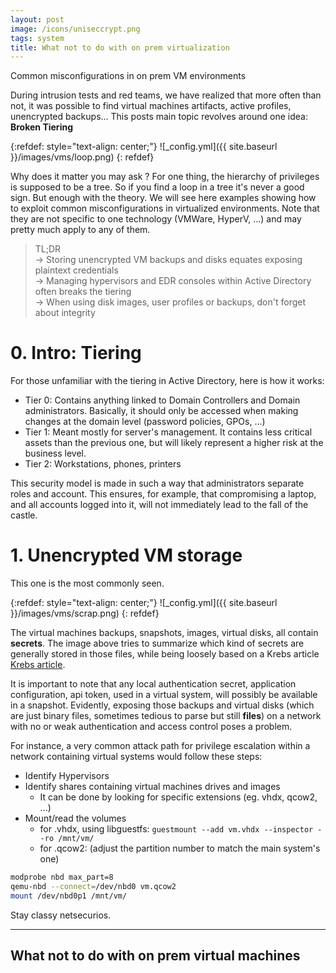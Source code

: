```yaml
---
layout: post
image: /icons/uniseccrypt.png
tags: system
title: What not to do with on prem virtualization
---
```


Common misconfigurations in on prem VM environments <br>

During intrusion tests and red teams, we have realized that more often than not, it was possible to find virtual machines artifacts, active profiles, unencrypted backups... This posts main topic revolves around one idea: **Broken Tiering**

{:refdef: style="text-align: center;"}
![_config.yml]({{ site.baseurl }}/images/vms/loop.png)
{: refdef}

Why does it matter you may ask ? For one thing, the hierarchy of privileges is supposed to be a tree. So if you find a loop in a tree it's never a good sign. But enough with the theory. We will see here examples showing how to exploit common misconfigurations in virtualized environments. Note that they are not specific to one technology (VMWare, HyperV, ...) and may pretty much apply to any of them.

> TL;DR<br>
> &rarr; Storing unencrypted VM backups and disks equates exposing plaintext credentials<br>
> &rarr; Managing hypervisors and EDR consoles within Active Directory often breaks the tiering<br>
> &rarr; When using disk images, user profiles or backups, don't forget about integrity<br>

# 0. Intro: Tiering

For those unfamiliar with the tiering in Active Directory, here is how it works:

* Tier 0: Contains anything linked to Domain Controllers and Domain administrators. Basically, it should only be accessed when making changes at the domain level (password policies, GPOs, ...)
* Tier 1: Meant mostly for server's management. It contains less critical assets than the previous one, but will likely represent a higher risk at the business level.
* Tier 2: Workstations, phones, printers

This security model is made in such a way that administrators separate roles and account. This ensures, for example, that compromising a laptop, and all accounts logged into it, will not immediately lead to the fall of the castle.

# 1. Unencrypted VM storage

This one is the most commonly seen.


{:refdef: style="text-align: center;"}
![_config.yml]({{ site.baseurl }}/images/vms/scrap.png)
{: refdef}

The virtual machines backups, snapshots, images, virtual disks, all contain **secrets**. The image above tries to summarize which kind of secrets are generally stored in those files, while being loosely based on a Krebs article [Krebs article](https://krebsonsecurity.com/2012/10/the-scrap-value-of-a-hacked-pc-revisited/).

It is important to note that any local authentication secret, application configuration, api token, used in a virtual system, will possibly be available in a snapshot. Evidently, exposing those backups and virtual disks (which are just binary files, sometimes tedious to parse but still **files**) on a network with no or weak authentication and access control poses a problem.

For instance, a very common attack path for privilege escalation within a network containing virtual systems would follow these steps:

* Identify Hypervisors
* Identify shares containing virtual machines drives and images
    * It can be done by looking for specific extensions (eg. vhdx, qcow2, ...)
* Mount/read the volumes
    *  for .vhdx, using libguestfs: `guestmount --add vm.vhdx --inspector --ro /mnt/vm/ `
    *  for .qcow2: (adjust the partition number to match the main system's one)
```bash
modprobe nbd max_part=8
qemu-nbd --connect=/dev/nbd0 vm.qcow2
mount /dev/nbd0p1 /mnt/vm/
```




Stay classy netsecurios.

---
What not to do with on prem virtual machines
---
